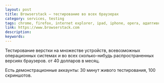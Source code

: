 ```yaml
---
layout: post
title: Browserstack — тестирование во всех браузерах
category: services, testing
tags: chrome, firefox, internet explorer, ipad, iphone, opera, адаптивность, браузер, кроссбраузерность, тестирование
link: https://www.browserstack.com
description:
keywords:
---
```


<p>Тестирование верстки на множестве устройств, всевозможных операционных системах и во всех сколько-нибудь распространенных версиях браузеров. от 40 долларов в месяц.</p>
<p>Есть демонстрационные аккаунты: 30 минут живого тестирования, 100 скриншотов.</p>

